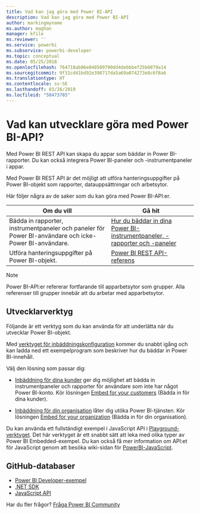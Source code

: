 ```yaml
---
title: Vad kan jag göra med Power BI-API
description: Vad kan jag göra med Power BI-API
author: markingmyname
ms.author: maghan
manager: kfile
ms.reviewer: ''
ms.service: powerbi
ms.subservice: powerbi-developer
ms.topic: conceptual
ms.date: 05/25/2018
ms.openlocfilehash: 764718ab86e040509790dd4debbbef25b6079a14
ms.sourcegitcommit: 9f31cd41bd92e398717da5a69a074273e8c6f8a6
ms.translationtype: HT
ms.contentlocale: sv-SE
ms.lasthandoff: 03/26/2019
ms.locfileid: "58473785"
---
```

# <a name="what-can-developers-do-with-the-power-bi-api"></a>Vad kan utvecklare göra med Power BI-API?

Med Power BI REST API kan skapa du appar som bäddar in Power BI-rapporter. Du kan också integrera Power BI-paneler och -instrumentpaneler i appar.

Med Power BI REST API är det möjligt att utföra hanteringsuppgifter på Power BI-objekt som rapporter, datauppsättningar och arbetsytor.

Här följer några av de saker som du kan göra med Power BI-API:er.

| **Om du vill** | **Gå hit** |
| --- | --- |
| Bädda in rapporter, instrumentpaneler och paneler för Power BI-användare och icke-Power BI-användare. |[Hur du bäddar in dina Power BI-instrumentpaneler, -rapporter och -paneler](embedding-content.md) |
| Utföra hanteringsuppgifter på Power BI-objekt. |[Power BI REST API-referens](https://docs.microsoft.com/rest/api/power-bi/) |

> [!NOTE]
> Power BI-API:er refererar fortfarande till apparbetsytor som grupper. Alla referenser till grupper innebär att du arbetar med apparbetsytor.

## <a name="developer-tools"></a>Utvecklarverktyg

Följande är ett verktyg som du kan använda för att underlätta när du utvecklar Power BI-objekt.

Med [verktyget för inbäddningskonfiguration](https://aka.ms/embedsetup) kommer du snabbt igång och kan ladda ned ett exempelprogram som beskriver hur du bäddar in Power BI-innehåll.

Välj den lösning som passar dig:

* [Inbäddning för dina kunder](embedding.md#embedding-for-your-customers) ger dig möjlighet att bädda in instrumentpaneler och rapporter för användare som inte har något Power BI-konto. Kör lösningen [Embed for your customers](https://aka.ms/embedsetup/AppOwnsData) (Bädda in för dina kunder).

* [Inbäddning för din organisation](embedding.md#embedding-for-your-organization) låter dig utöka Power BI-tjänsten. Kör lösningen [Embed for your organization](https://aka.ms/embedsetup/UserOwnsData) (Bädda in för din organisation).

Du kan använda ett fullständigt exempel i JavaScript API i [Playground-verktyget](https://microsoft.github.io/PowerBI-JavaScript/demo). Det här verktyget är ett snabbt sätt att leka med olika typer av Power BI Embedded-exempel. Du kan också få mer information om API:et för JavaScript genom att besöka wiki-sidan för [PowerBI-JavaScript](https://github.com/Microsoft/powerbi-javascript/wiki).

## <a name="github-repositories"></a>GitHub-databaser

* [Power BI Developer-exempel](https://github.com/Microsoft/PowerBI-Developer-Samples)
* [.NET SDK](https://github.com/Microsoft/PowerBI-CSharp)
* [JavaScript API](https://github.com/Microsoft/PowerBI-JavaScript)

Har du fler frågor? [Fråga Power BI Community](http://community.powerbi.com/)
